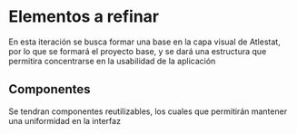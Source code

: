 # Elementos a refinar

En esta iteración se busca formar una base en la capa visual de Atlestat, por lo que se formará el proyecto base, y se dará una estructura que permitira concentrarse en la usabilidad de la aplicación

## Componentes

Se tendran componentes reutilizables, los cuales que permitirán mantener una uniformidad en la interfaz